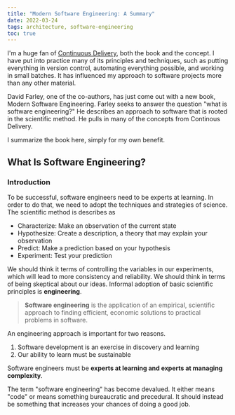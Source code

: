 ```yaml
---
title: "Modern Software Engineering: A Summary"
date: 2022-03-24
tags: architecture, software-engineering
toc: true
---
```


I'm a huge fan of [Continuous Delivery](https://continuousdelivery.com/), both the book and the concept. I have put into practice many of its principles and techniques, such as putting everything in version control, automating everything possible, and working in small batches. It has influenced my approach to software projects more than any other material.

David Farley, one of the co-authors, has just come out with a new book, Modern Software Engineering. Farley seeks to answer the question "what is software engineering?" He describes an approach to software that is rooted in the scientific method. He pulls in many of the concepts from Continous Delivery.

I summarize the book here, simply for my own benefit.

## What Is Software Engineering?

### Introduction

To be successful, software engineers need to be experts at learning. In order to do that, we need to adopt the techniques and strategies of science. The scientific method is describes as

- Characterize: Make an observation of the current state
- Hypothesize: Create a description, a theory that may explain your observation
- Predict: Make a prediction based on your hypothesis
- Experiment: Test your prediction

We should think it terms of controlling the variables in our experiments, which will lead to more consistency and reliability. We should think in terms of being skeptical about our ideas. Informal adoption of basic scientific principles is **engineering**.

> **Software engineering** is the application of an empirical, scientific approach to finding efficient, economic solutions to practical problems in software.

An engineering approach is important for two reasons.

1. Software development is an exercise in discovery and learning
2. Our ability to learn must be sustainable

Software engineers must be **experts at learning and experts at managing complexity**.

The term "software engineering" has become devalued. It either means "code" or means something bureaucratic and precedural. It should instead be something that increases your chances of doing a good job.
